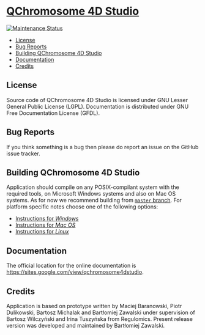 [QChromosome 4D Studio](https://sites.google.com/view/qchromosome4dstudio)
==========================================================================

[![Maintenance Status](https://img.shields.io/maintenance/yes/2019.svg)](README.md "Last edited 2019-01-01")

- [License](#license)
- [Bug Reports](#bug-reports)
- [Building QChromosome 4D Studio](#building-qchromosome-4d-studio)
- [Documentation](#documentation)
- [Credits](#credits)

License
-------

Source code of QChromosome 4D Studio is licensed under GNU Lesser General Public License (LGPL). Documentation is distributed under GNU Free Documentation License (GFDL).

Bug Reports
-----------

If you think something is a bug then please do report an issue on the GitHub issue tracker.

Building QChromosome 4D Studio
------------------------------

Application should compile on any POSIX-compilant system with the required tools, on Microsoft Windows systems and also on Mac OS systems. As for now we recommend building from [`master` branch](https://github.com/Michalaq/ChromosomeVisualizer/tree/master). For platform specific notes choose one of the following options:
- [Instructions for *Windows*](windows.md)
- [Instructions for *Mac OS*](macos.md)
- [Instructions for *Linux*](linux.md)

Documentation
-------------

The official location for the online documentation is https://sites.google.com/view/qchromosome4dstudio.

Credits
-------

Application is based on prototype written by Maciej Baranowski, Piotr Dulikowski, Bartosz Michalak and Bartłomiej Zawalski under supervision of Bartosz Wilczyński and Irina Tuszyńska from Regulomics. Present release version was developed and maintained by Bartłomiej Zawalski.


